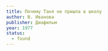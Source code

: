 ```yaml
---
title: Почему Таня не пришла в школу
author: В. Иванова
publisher: Диафильм
year: 1977
status:
  - found
---
```

